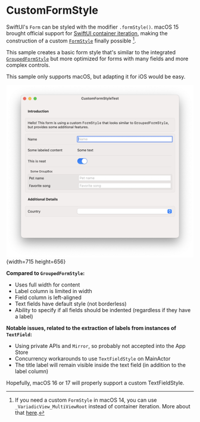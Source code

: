 # CustomFormStyle

SwiftUI's `Form` can be styled with the modifier `.formStyle()`. macOS 15 brought official support for [SwiftUI container iteration](https://developer.apple.com/videos/play/wwdc2024/10146/), making the construction of a custom [`FormStyle`](https://developer.apple.com/documentation/swiftui/formstyle) finally possible [^1].

This sample creates a basic form style that's similar to the integrated [`GroupedFormStyle`](https://developer.apple.com/documentation/swiftui/groupedformstyle) but more optimized for forms with many fields and more complex controls.

This sample only supports macOS, but adapting it for iOS would be easy.

![CustomFormStyle sample image](Sample.png){width=715 height=656}

**Compared to `GroupedFormStyle`:**

- Uses full width for content
- Label column is limited in width
- Field column is left-aligned
- Text fields have default style (not borderless)
- Ability to specify if all fields should be indented (regardless if they have a label)

**Notable issues, related to the extraction of labels from instances of `TextField`:**

- Using private APIs and `Mirror`, so probably not accepted into the App Store
- Concurrency workarounds to use `TextFieldStyle` on MainActor
- The title label will remain visible inside the text field (in addition to the label column)

Hopefully, macOS 16 or 17 will properly support a custom TextFieldStyle. 


[^1]: If you need a custom `FormStyle` in macOS 14, you can use `_VariadicView_MultiViewRoot` instead of container iteration. More about that [here](https://movingparts.io/variadic-views-in-swiftui).